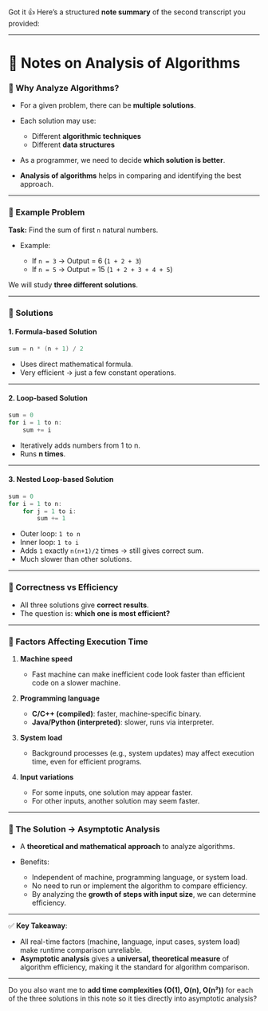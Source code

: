 Got it 👍
Here’s a structured **note summary** of the second transcript you provided:

---

# 📘 Notes on **Analysis of Algorithms**

### 🔹 Why Analyze Algorithms?

* For a given problem, there can be **multiple solutions**.
* Each solution may use:

  * Different **algorithmic techniques**
  * Different **data structures**
* As a programmer, we need to decide **which solution is better**.
* **Analysis of algorithms** helps in comparing and identifying the best approach.

---

### 🔹 Example Problem

**Task:** Find the sum of first `n` natural numbers.

* Example:

  * If `n = 3` → Output = 6 (`1 + 2 + 3`)
  * If `n = 5` → Output = 15 (`1 + 2 + 3 + 4 + 5`)

We will study **three different solutions**.

---

### 🔹 Solutions

#### 1. **Formula-based Solution**

```cpp
sum = n * (n + 1) / 2
```

* Uses direct mathematical formula.
* Very efficient → just a few constant operations.

---

#### 2. **Loop-based Solution**

```cpp
sum = 0
for i = 1 to n:
    sum += i
```

* Iteratively adds numbers from 1 to n.
* Runs **n times**.

---

#### 3. **Nested Loop-based Solution**

```cpp
sum = 0
for i = 1 to n:
    for j = 1 to i:
        sum += 1
```

* Outer loop: `1 to n`
* Inner loop: `1 to i`
* Adds `1` exactly `n(n+1)/2` times → still gives correct sum.
* Much slower than other solutions.

---

### 🔹 Correctness vs Efficiency

* All three solutions give **correct results**.
* The question is: **which one is most efficient?**

---

### 🔹 Factors Affecting Execution Time

1. **Machine speed**

   * Fast machine can make inefficient code look faster than efficient code on a slower machine.

2. **Programming language**

   * **C/C++ (compiled)**: faster, machine-specific binary.
   * **Java/Python (interpreted)**: slower, runs via interpreter.

3. **System load**

   * Background processes (e.g., system updates) may affect execution time, even for efficient programs.

4. **Input variations**

   * For some inputs, one solution may appear faster.
   * For other inputs, another solution may seem faster.

---

### 🔹 The Solution → **Asymptotic Analysis**

* A **theoretical and mathematical approach** to analyze algorithms.
* Benefits:

  * Independent of machine, programming language, or system load.
  * No need to run or implement the algorithm to compare efficiency.
  * By analyzing the **growth of steps with input size**, we can determine efficiency.

---

✅ **Key Takeaway**:

* All real-time factors (machine, language, input cases, system load) make runtime comparison unreliable.
* **Asymptotic analysis** gives a **universal, theoretical measure** of algorithm efficiency, making it the standard for algorithm comparison.

---

Do you also want me to **add time complexities (O(1), O(n), O(n²))** for each of the three solutions in this note so it ties directly into asymptotic analysis?
